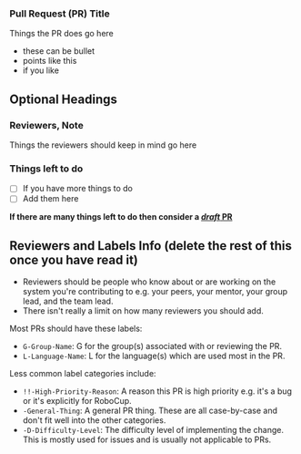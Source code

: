 ### Pull Request (PR) Title

Things the PR does go here
- these can be bullet
- points like this
- if you like

## Optional Headings

### Reviewers, Note

Things the reviewers should keep in mind go here

### Things left to do

- [ ] If you have more things to do
- [ ] Add them here

**If there are many things left to do then consider a [_draft_ PR](https://github.blog/2019-02-14-introducing-draft-pull-requests/)**

## Reviewers and Labels Info (delete the rest of this once you have read it)

- Reviewers should be people who know about or are working on the system you're contributing to e.g. your peers, your mentor, your group lead, and the team lead.
- There isn't really a limit on how many reviewers you should add.

Most PRs should have these labels:

- `G-Group-Name`: G for the group(s) associated with or reviewing the PR.
- `L-Language-Name`: L for the language(s) which are used most in the PR.

Less common label categories include:

- `!!-High-Priority-Reason`: A reason this PR is high priority e.g. it's a bug or it's explicitly for RoboCup.
- `-General-Thing`: A general PR thing. These are all case-by-case and don't fit well into the other categories.
- `-D-Difficulty-Level`: The difficulty level of implementing the change. This is mostly used for issues and is usually not applicable to PRs.
